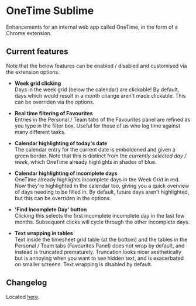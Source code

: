 # OneTime Sublime
Enhancements for an internal web app called OneTime, in the form of a Chrome extension.


## Current features
Note that the below features can be enabled / disabled and customised via the extension options.

- **Week grid clicking**  
Days in the week grid (below the calendar) are clickable! By default, days which would result in a month change aren't made clickable. This can be overriden via the options.

- **Real time filtering of Favourites**  
Entries in the Personal / Team tabs of the Favourites panel are refined as you type in the filter box. Useful for those of us who log time against many different tasks.

- **Calendar highlighting of today's date**  
The calendar entry for the current date is emboldened and given a green border. Note that this is distinct from the _currently selected day / week_, which OneTime already highlights in shades of blue.

- **Calendar highlighting of incomplete days**   
OneTime already highlights incomplete days in the Week Grid in red. Now they're highlighted in the calendar too, giving you a quick overview of days needing to be filled in. By default, future days aren't highlighted, but this can be overriden in the options.

- **'Find Incomplete Day' button**  
Clicking this selects the first incomplete incomplete day in the last few months. Subsequent clicks will cycle through the other incomplete days.

- **Text wrapping in tables**  
Text inside the timesheet grid table (at the bottom) and the tables in the Personal / Team tabs (Favourites Panel) does not wrap by default, and instead is truncated prematurely. Truncation looks nicer aesthetically but is annoying when you want to see hidden text, and is exacerbated on smaller screens. Text wrapping is disabled by default.


## Changelog
Located [here](https://github.com/Seltzer/onetime-sublime/blob/develop/CHANGELOG.md).